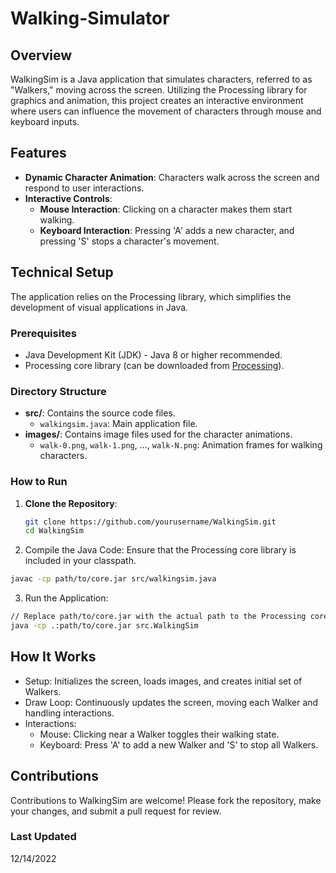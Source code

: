 # Walking-Simulator

## Overview

WalkingSim is a Java application that simulates characters, referred to as "Walkers," moving across the screen. Utilizing the Processing library for graphics and animation, this project creates an interactive environment where users can influence the movement of characters through mouse and keyboard inputs.

## Features

- **Dynamic Character Animation**: Characters walk across the screen and respond to user interactions.
- **Interactive Controls**:
  - **Mouse Interaction**: Clicking on a character makes them start walking.
  - **Keyboard Interaction**: Pressing 'A' adds a new character, and pressing 'S' stops a character's movement.

## Technical Setup

The application relies on the Processing library, which simplifies the development of visual applications in Java.

### Prerequisites

- Java Development Kit (JDK) - Java 8 or higher recommended.
- Processing core library (can be downloaded from [Processing](https://processing.org/download/)).

### Directory Structure

- **src/**: Contains the source code files.
  - `walkingsim.java`: Main application file.
- **images/**: Contains image files used for the character animations.
  - `walk-0.png`, `walk-1.png`, ..., `walk-N.png`: Animation frames for walking characters.

### How to Run

1. **Clone the Repository**:
   ```bash
   git clone https://github.com/yourusername/WalkingSim.git
   cd WalkingSim
   ```

2. Compile the Java Code:
Ensure that the Processing core library is included in your classpath.
  ```bash
  javac -cp path/to/core.jar src/walkingsim.java
  ```

3. Run the Application:
```bash
// Replace path/to/core.jar with the actual path to the Processing core library. On Windows, replace : with ; in the classpath.
java -cp .:path/to/core.jar src.WalkingSim
```


## How It Works
- Setup: Initializes the screen, loads images, and creates initial set of Walkers.
- Draw Loop: Continuously updates the screen, moving each Walker and handling interactions.
- Interactions:
  - Mouse: Clicking near a Walker toggles their walking state.
  - Keyboard: Press 'A' to add a new Walker and 'S' to stop all Walkers.
 

## Contributions
Contributions to WalkingSim are welcome! Please fork the repository, make your changes, and submit a pull request for review.

### Last Updated
12/14/2022
